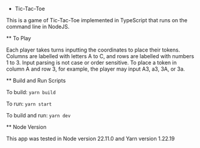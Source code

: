 * Tic-Tac-Toe

This is a game of Tic-Tac-Toe implemented in TypeScript that runs on the command line in NodeJS.

** To Play

Each player takes turns inputting the coordinates to place their tokens. Columns are labelled with letters A to C, and rows are labelled with numbers 1 to 3. Input parsing is not case or order sensitive. To place a token in column A and row 3, for example, the player may input A3, a3, 3A, or 3a.

** Build and Run Scripts

To build: `yarn build`

To run: `yarn start`

To build and run: `yarn dev`

** Node Version

This app was tested in Node version 22.11.0 and Yarn version 1.22.19